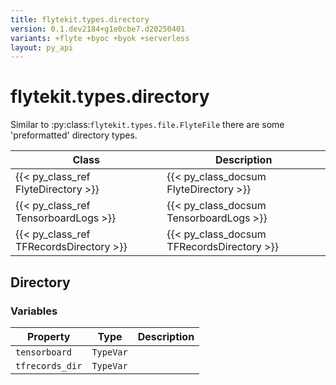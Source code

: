 ```yaml
---
title: flytekit.types.directory
version: 0.1.dev2184+g1e0cbe7.d20250401
variants: +flyte +byoc +byok +serverless
layout: py_api
---
```


# flytekit.types.directory


Similar to :py:class:`flytekit.types.file.FlyteFile` there are some 'preformatted' directory types.

| Class | Description |
|-------| ---- |
| {{< py_class_ref FlyteDirectory >}} | {{< py_class_docsum FlyteDirectory >}} |
| {{< py_class_ref TensorboardLogs >}} | {{< py_class_docsum TensorboardLogs >}} |
| {{< py_class_ref TFRecordsDirectory >}} | {{< py_class_docsum TFRecordsDirectory >}} |


## Directory

### Variables

| Property | Type | Description |
|-|-|-|
| `tensorboard` | `TypeVar` |  |
| `tfrecords_dir` | `TypeVar` |  |

